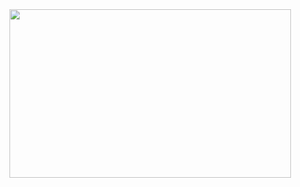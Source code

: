 

<img src="https://github.com/ComanMatei/Snake_Game/assets/125188207/8dad8d09-cfd0-42b5-bf42-fa2ab1ae74ec" width="500" height="300" />
